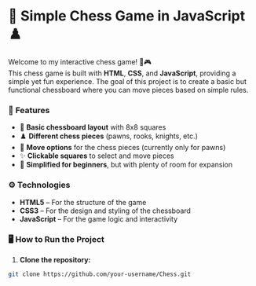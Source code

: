 # 🎉 **Simple Chess Game in JavaScript** ♟️

Welcome to my interactive chess game! 🏰🎮  
This chess game is built with **HTML**, **CSS**, and **JavaScript**, providing a simple yet fun experience. The goal of this project is to create a basic but functional chessboard where you can move pieces based on simple rules.

### 🚀 **Features**
- 🏁 **Basic chessboard layout** with 8x8 squares
- ♟️ **Different chess pieces** (pawns, rooks, knights, etc.)
- 🎲 **Move options** for the chess pieces (currently only for pawns)
- ✨ **Clickable squares** to select and move pieces
- 🧩 **Simplified for beginners**, but with plenty of room for expansion

### ⚙️ **Technologies**
- **HTML5** – For the structure of the game
- **CSS3** – For the design and styling of the chessboard
- **JavaScript** – For the game logic and interactivity

### 🖥️ **How to Run the Project**

1. **Clone the repository:**

```bash
git clone https://github.com/your-username/Chess.git

